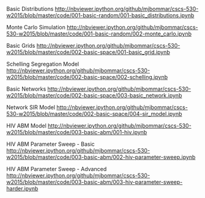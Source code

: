 Basic Distributions
http://nbviewer.ipython.org/github/mjbommar/cscs-530-w2015/blob/master/code/001-basic-random/001-basic_distributions.ipynb

Monte Carlo Simulation
http://nbviewer.ipython.org/github/mjbommar/cscs-530-w2015/blob/master/code/001-basic-random/002-monte_carlo.ipynb

Basic Grids
http://nbviewer.ipython.org/github/mjbommar/cscs-530-w2015/blob/master/code/002-basic-space/001-basic_grid.ipynb

Schelling Segregation Model
http://nbviewer.ipython.org/github/mjbommar/cscs-530-w2015/blob/master/code/002-basic-space/002-schelling.ipynb

Basic Networks 
http://nbviewer.ipython.org/github/mjbommar/cscs-530-w2015/blob/master/code/002-basic-space/003-basic_network.ipynb

Network SIR Model
http://nbviewer.ipython.org/github/mjbommar/cscs-530-w2015/blob/master/code/002-basic-space/004-sir_model.ipynb

HIV ABM Model
http://nbviewer.ipython.org/github/mjbommar/cscs-530-w2015/blob/master/code/003-basic-abm/001-hiv.ipynb

HIV ABM Parameter Sweep - Basic
http://nbviewer.ipython.org/github/mjbommar/cscs-530-w2015/blob/master/code/003-basic-abm/002-hiv-parameter-sweep.ipynb

HIV ABM Parameter Sweep - Advanced
http://nbviewer.ipython.org/github/mjbommar/cscs-530-w2015/blob/master/code/003-basic-abm/003-hiv-parameter-sweep-harder.ipynb
